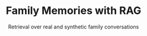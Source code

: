 ---
title: "Family Memories with RAG"
subtitle: "Retrieval over real and synthetic family conversations"
categories: nlp llm kaggle
image: /images/family-memories.png
order: 1
exturl: /projects/family-memories-rag.html
---